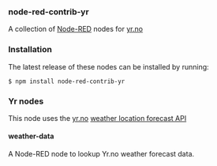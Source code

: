 <html><body>
<h3>node-red-contrib-yr</h3>

A collection of <a target="_blank" href="http://nodered.org/">Node-RED</a> nodes for
<a target="_blank" href="http://yr.no/">yr.no</a>

### Installation

The latest release of these nodes can be installed by running:

    $ npm install node-red-contrib-yr


### Yr nodes

This node uses the <a target="_blank" href="http://yr.no/">yr.no</a> 
<a target="_blank" href="https://api.met.no/weatherapi/locationforecast/2.0/documentation">weather location forecast API</a>


<h4>weather-data</h4>
A Node-RED node to lookup Yr.no weather forecast data.

</body></html>
